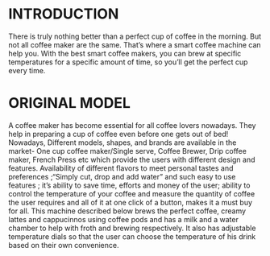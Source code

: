 # INTRODUCTION
There is truly nothing better than a perfect cup of coffee in the
morning. But not all coffee maker are the same. That’s where
a smart coffee machine can help you. With the best smart
coffee makers, you can brew at specific temperatures for a
specific amount of time, so you’ll get the perfect cup every
time.
# ORIGINAL MODEL
A coffee maker has become essential for all coffee lovers
nowadays. They help in preparing a cup of coffee even before
one gets out of bed! Nowadays, Different models, shapes, and
brands are available in the market- One cup coffee
maker/Single serve, Coffee Brewer, Drip coffee maker,
French Press etc which provide the users with different design
and features.
Availability of different flavors to meet personal tastes and
preferences ;“Simply cut, drop and add water” and such easy
to use features ; it’s ability to save time, efforts and money of
the user; ability to control the temperature of your coffee and
measure the quantity of coffee the user requires and all of it at
one click of a button, makes it a must buy for all.
This machine described below brews the perfect coffee,
creamy lattes and cappucinnos using coffee pods and has a
milk and a water chamber to help with froth and brewing
respectively. It also has adjustable temperature dials so that
the user can choose the temperature of his drink based on their
own convenience.

